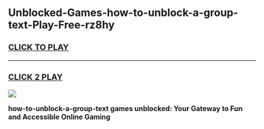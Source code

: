 
## Unblocked-Games-how-to-unblock-a-group-text-Play-Free-rz8hy
<h3>
<a href="https://premium76.site?title=how-to-unblock-a-group-text&ref=10A">CLICK TO PLAY</a></h3>
<hr>

<h3>
<a href="https://premium76.site?title=how-to-unblock-a-group-text&ref=10A">CLICK 2 PLAY</a>
  
</h3>

<a href="https://premium76.site?title=how-to-unblock-a-group-text&ref=10A"><img src="https://clearcache.store/games.png"></a>


**how-to-unblock-a-group-text games unblocked: Your Gateway to Fun and Accessible Online Gaming**
